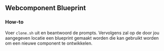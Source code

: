 ## Webcomponent Blueprint
### How-to

Voer `clone.sh` uit en beantwoord de prompts. Vervolgens zal op de door jou aangegeven locatie een blueprint gemaakt worden die kan gebruikt worden om een nieuwe component te ontwikkelen.
